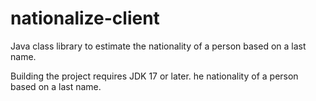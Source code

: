 nationalize-client
==================

Java class library to estimate the nationality of a person based on a last name.

Building the project requires JDK 17 or later.
he nationality of a person based on a last name.